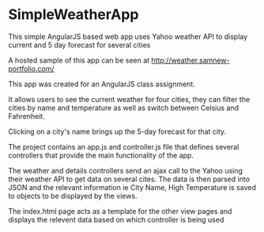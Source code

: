 # SimpleWeatherApp
This simple AngularJS based web app uses Yahoo weather API to display current and 5 day forecast for several cities

A hosted sample of this app can be seen at http://weather.samnew-portfolio.com/


This app was created for an AngularJS class assignment.

It allows users to see the current weather for four cities, they can filter the cities by name and temperature as well as switch between Celsius and Fahrenheit.

Clicking on a city's name brings up the 5-day forecast for that city.

The project contains an app.js and controller.js file that defines several controllers that provide the main functionality of the app.

The weather and details controllers send an ajax call to the Yahoo using their weather API to get data on several cites. The data is then parsed into JSON and the relevant information ie City Name, High Temperature is saved to objects to be displayed by the views.

The index.html page acts as a template for the other view pages and displays the relevent data based on which controller is being used